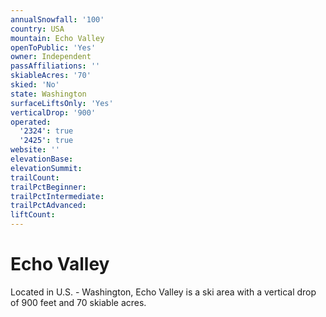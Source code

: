 ```yaml
---
annualSnowfall: '100'
country: USA
mountain: Echo Valley
openToPublic: 'Yes'
owner: Independent
passAffiliations: ''
skiableAcres: '70'
skied: 'No'
state: Washington
surfaceLiftsOnly: 'Yes'
verticalDrop: '900'
operated:
  '2324': true
  '2425': true
website: ''
elevationBase:
elevationSummit:
trailCount:
trailPctBeginner:
trailPctIntermediate:
trailPctAdvanced:
liftCount:
---
```



# Echo Valley

Located in U.S. - Washington, Echo Valley is a ski area with a vertical drop of 900 feet and 70 skiable acres.
